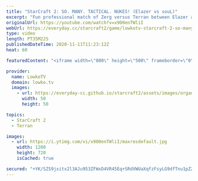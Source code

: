 ```yaml
---
title: "StarCraft 2: SO. MANY. TACTICAL. NUKES! (Elazer vs souL)"
excerpt: "Fun professional match of Zerg versus Terran between Elazer and souL. This late game focused Zerg versus Terran has tons of Tactical Nukes.  ByuN versus Lurkers: https://youtu.be/eLWJxqsr7gs  Become a YouTube member: https://lowko.tv/join Support my work on Patreon: http://www.patreon.com/lowkotv  My"
originalUrl: https://youtube.com/watch?v=x900enTWliI
webUrl: https://everyday.cc/starcraft2/game/lowkotv-starcraft-2-so-many-tactical-nukes-elazer-vs-soul/
type: video
length: PT35M22S
publishedDateTime: 2020-11-11T11:23:12Z
heat: 60

featuredContent: "<iframe width=\"800\" height=\"500\" frameborder=\"0\" src=\"https://www.youtube.com/embed/x900enTWliI\" allow=\"accelerometer; autoplay; encrypted-media; gyroscope; picture-in-picture\" allowfullscreen></iframe>"

provider:
  name: LowkoTV
  domain: lowko.tv
  images:
    - url: https://everyday-cc.github.io/starcraft2/assets/images/organizations/lowko.tv-50x50.jpg
      width: 50
      height: 50

topics:
  - StarCraft 2
  - Terran

images:
  - url: https://i.ytimg.com/vi/x900enTWliI/maxresdefault.jpg
    width: 1280
    height: 720
    isCached: true

secured: "+YK/SZS9jxitx2l3AJu953ZFWxD4VR45Eq+SRdVWUaXqfzFsyLG9dfTnu1pZZZUrx4ti7UH/a1iFZ0iCQRCknvTh7N+mE/W+i2x4D8VUhpVvxJtnIA/oVxt3BY2GB2dtRqOywgM3vQxax8rAevjzudmlFqP4zcEqkh2Hph/KmJcF2xV9FRPJZpVXmgBbgzGlZYTv5gieEpxjrqByUqpcE5n7nYE/6U7gYhPR6QeaD1TnlxOLeJtBg6bmegkVwgHw+BbABoTpmJeiG74hj21l3irUDH4uRI0TTw+0NWVPT8ABHogrL+n+aJi1mEvrDTw3d5C4Wo8X/N95GsMstD1qp9a/0SYkUAECMRSduR0VYsyin9HuZIcjcL+lBGt6j7nhuDrrCA+VHpCFeTrtAeatBy+lwBcwjgNIAB37tHjL6NU=;jUQDIuIDtj1d6JLPoO0rzA=="
---
```


